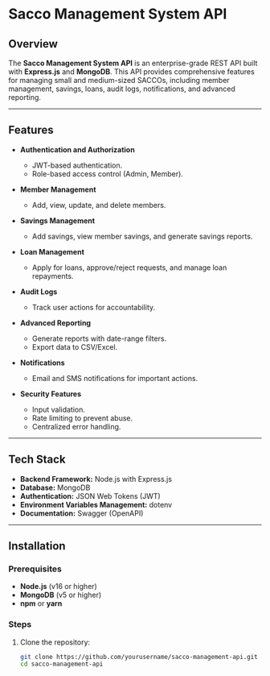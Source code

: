 # Sacco Management System API

## Overview

The **Sacco Management System API** is an enterprise-grade REST API built with **Express.js** and **MongoDB**. This API provides comprehensive features for managing small and medium-sized SACCOs, including member management, savings, loans, audit logs, notifications, and advanced reporting.

---

## Features

- **Authentication and Authorization**
  - JWT-based authentication.
  - Role-based access control (Admin, Member).
  
- **Member Management**
  - Add, view, update, and delete members.
  
- **Savings Management**
  - Add savings, view member savings, and generate savings reports.

- **Loan Management**
  - Apply for loans, approve/reject requests, and manage loan repayments.

- **Audit Logs**
  - Track user actions for accountability.

- **Advanced Reporting**
  - Generate reports with date-range filters.
  - Export data to CSV/Excel.

- **Notifications**
  - Email and SMS notifications for important actions.

- **Security Features**
  - Input validation.
  - Rate limiting to prevent abuse.
  - Centralized error handling.

---

## Tech Stack

- **Backend Framework:** Node.js with Express.js
- **Database:** MongoDB
- **Authentication:** JSON Web Tokens (JWT)
- **Environment Variables Management:** dotenv
- **Documentation:** Swagger (OpenAPI)

---

## Installation

### Prerequisites
- **Node.js** (v16 or higher)
- **MongoDB** (v5 or higher)
- **npm** or **yarn**

### Steps
1. Clone the repository:
   ```bash
   git clone https://github.com/yourusername/sacco-management-api.git
   cd sacco-management-api
